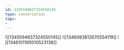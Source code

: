 ```yaml
---
id: 1345594837324550145
type: conversation
tags:
- 
---
```

![[1345594837324550145]]
![[1346093812670554119]]
![[1346101195010523138]]

